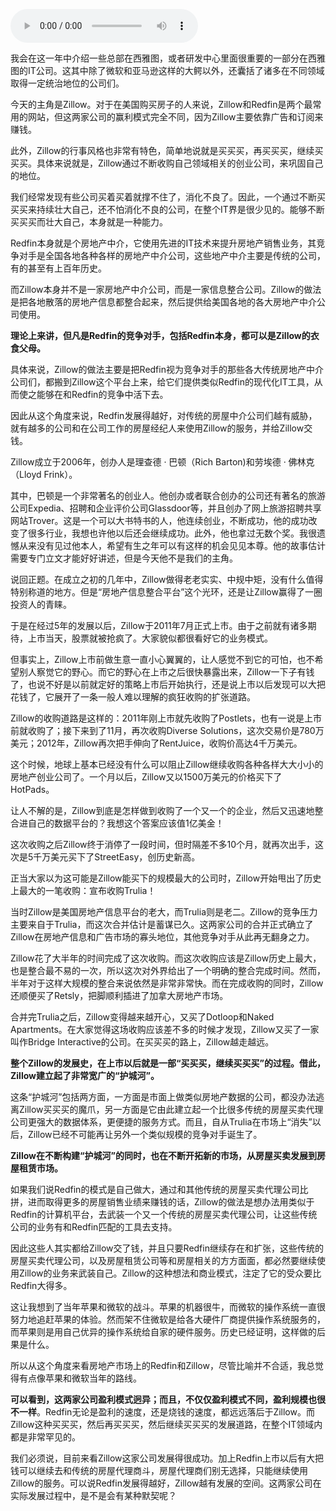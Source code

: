 <audio title="008 _ 房产经纪的“协作者”Zillow：一个地产数据平台" src="https://static001.geekbang.org/resource/audio/83/ef/83adb6c9d2445c8c06b2aa15bb9b88ef.mp3" controls="controls"></audio> 
<p>我会在这一年中介绍一些总部在西雅图，或者研发中心里面很重要的一部分在西雅图的IT公司。这其中除了微软和亚马逊这样的大鳄以外，还囊括了诸多在不同领域取得一定统治地位的公司们。</p>
<p>今天的主角是Zillow。对于在美国购买房子的人来说，Zillow和Redfin是两个最常用的网站，但这两家公司的赢利模式完全不同，因为Zillow主要依靠广告和订阅来赚钱。</p>
<p>此外，Zillow的行事风格也非常有特色，简单地说就是买买买，再买买买，继续买买买。具体来说就是，Zillow通过不断收购自己领域相关的创业公司，来巩固自己的地位。</p>
<p>我们经常发现有些公司买着买着就撑不住了，消化不良了。因此，一个通过不断买买买来持续壮大自己，还不怕消化不良的公司，在整个IT界是很少见的。能够不断买买买而壮大自己，本身就是一种能力。</p>
<p>Redfin本身就是个房地产中介，它使用先进的IT技术来提升房地产销售业务，其竞争对手是全国各地各种各样的房地产中介公司，这些地产中介主要是传统的公司，有的甚至有上百年历史。</p>
<p>而Zillow本身并不是一家房地产中介公司，而是一家信息整合公司。Zillow的做法是把各地散落的房地产信息都整合起来，然后提供给美国各地的各大房地产中介公司使用。</p>
<p><strong>理论上来讲，但凡是Redfin的竞争对手，包括Redfin本身，都可以是Zillow的衣食父母。</strong></p>
<!-- [[[read_end]]] -->
<p>具体来说，Zillow的做法主要是把Redfin视为竞争对手的那些各大传统房地产中介公司们，都搬到Zillow这个平台上来，给它们提供类似Redfin的现代化IT工具，从而使之能够在和Redfin的竞争中活下去。</p>
<p>因此从这个角度来说，Redfin发展得越好，对传统的房屋中介公司们越有威胁，就有越多的公司和在公司工作的房屋经纪人来使用Zillow的服务，并给Zillow交钱。</p>
<p>Zillow成立于2006年，创办人是理查德 · 巴顿（Rich Barton)和劳埃德 · 佛林克（Lloyd Frink）。</p>
<p>其中，巴顿是一个非常著名的创业人。他创办或者联合创办的公司还有著名的旅游公司Expedia、招聘和企业评价公司Glassdoor等，并且创办了网上旅游招聘共享网站Trover。这是一个可以大书特书的人，他连续创业，不断成功，他的成功改变了很多行业，我想也许他以后还会继续成功。此外，他也拿过无数个奖。我很遗憾从来没有见过他本人，希望有生之年可以有这样的机会见见本尊。他的故事估计需要专门立文才能好好讲述，但是今天他不是我们的主角。</p>
<p>说回正题。在成立之初的几年中，Zillow做得老老实实、中规中矩，没有什么值得特别称道的地方。但是“房地产信息整合平台”这个光环，还是让Zillow赢得了一圈投资人的青睐。</p>
<p>于是在经过5年的发展以后，Zillow于2011年7月正式上市。由于之前就有诸多期待，上市当天，股票就被抢疯了。大家貌似都很看好它的业务模式。</p>
<p>但事实上，Zillow上市前做生意一直小心翼翼的，让人感觉不到它的可怕，也不希望别人察觉它的野心。而它的野心在上市之后很快暴露出来，Zillow一下子有钱了，也说不好是以前就定好的策略上市后开始执行，还是说上市以后发现可以大把花钱了，它展开了一条一般人难以理解的疯狂收购的扩张道路。</p>
<p>Zillow的收购道路是这样的：2011年刚上市就先收购了Postlets，也有一说是上市前就收购了；接下来到了11月，再次收购Diverse Solutions，这次交易价是780万美元；2012年，Zillow再次把手伸向了RentJuice，收购价高达4千万美元。</p>
<p>这个时候，地球上基本已经没有什么可以阻止Zillow继续收购各种各样大大小小的房地产创业公司了。一个月以后，Zillow又以1500万美元的价格买下了HotPads。</p>
<p>让人不解的是，Zillow到底是怎样做到收购了一个又一个的企业，然后又迅速地整合进自己的数据平台的？我想这个答案应该值1亿美金！</p>
<p>这次收购之后Zillow终于消停了一段时间，但时隔差不多10个月，就再次出手，这次是5千万美元买下了StreetEasy，创历史新高。</p>
<p>正当大家以为这可能是Zillow能买下的规模最大的公司时，Zillow开始甩出了历史上最大的一笔收购：宣布收购Trulia！</p>
<p>当时Zillow是美国房地产信息平台的老大，而Trulia则是老二。Zillow的竞争压力主要来自于Trulia，而这次合并估计是蓄谋已久。这两家公司的合并正式确立了Zillow在房地产信息和广告市场的寡头地位，其他竞争对手从此再无翻身之力。</p>
<p>Zillow花了大半年的时间完成了这次收购。而这次收购应该是Zillow历史上最大，也是整合最不易的一次，所以这次对外界给出了一个明确的整合完成时间。然而，半年对于这样大规模的整合来说依然是非常非常快。而在完成收购的同时，Zillow还顺便买了Retsly，把脚顺利插进了加拿大房地产市场。</p>
<p>合并完Trulia之后，Zillow变得越来越开心，又买了Dotloop和Naked Apartments。在大家觉得这场收购应该差不多的时候才发现，Zillow又买了一家叫作Bridge Interactive的公司。在买买买的路上，Zillow越走越远。</p>
<p><strong>整个Zillow的发展史，在上市以后就是一部“买买买，继续买买买”的过程。借此，Zillow建立起了非常宽广的“护城河”。</strong></p>
<p>这条“护城河”包括两方面，一方面是市面上做类似房地产数据的公司，都没办法逃离Zillow买买买的魔爪，另一方面是它由此建立起一个比很多传统的房屋买卖代理公司更强大的数据体系，更便捷的服务方式。而且，自从Trulia在市场上“消失”以后，Zillow已经不可能再让另外一个类似规模的竞争对手诞生了。</p>
<p><strong>Zillow在不断构建“护城河”的同时，也在不断开拓新的市场，从房屋买卖发展到房屋租赁市场。</strong></p>
<p>如果我们说Redfin的模式是自己做大，通过和其他传统的房屋买卖代理公司比拼，进而取得更多的房屋销售业绩来赚钱的话，Zillow的做法是想办法用类似于Redfin的计算机平台，去武装一个又一个传统的房屋买卖代理公司，让这些传统公司的业务有和Redfin匹配的工具去支持。</p>
<p>因此这些人其实都给Zillow交了钱，并且只要Redfin继续存在和扩张，这些传统的房屋买卖代理公司，以及房屋租赁公司等和房屋相关的方方面面，都必然要继续使用Zillow的业务来武装自己。Zillow的这种想法和商业模式，注定了它的受众要比Redfin大得多。</p>
<p>这让我想到了当年苹果和微软的战斗。苹果的机器很牛，而微软的操作系统一直很努力地追赶苹果的体验。然而架不住微软是给各大硬件厂商提供操作系统服务的，而苹果则是用自己优异的操作系统给自家的硬件服务。历史已经证明，这样做的后果是什么。</p>
<p>所以从这个角度来看房地产市场上的Redfin和Zillow，尽管比喻并不合适，我总觉得有点像苹果和微软当年的路线。</p>
<p><strong>可以看到，这两家公司盈利模式迥异；而且，不仅仅盈利模式不同，盈利规模也很不一样</strong>。Redfin无论是盈利的速度，还是烧钱的速度，都远远落后于Zillow。而Zillow这种买买买，然后再买买买，然后继续买买买的发展道路，在整个IT领域内都是非常罕见的。</p>
<p>我们必须说，目前来看Zillow这家公司发展得很成功。加上Redfin上市以后有大把钱可以继续去和传统的房屋代理商斗，房屋代理商们别无选择，只能继续使用Zillow的服务。可以说Redfin发展得越好，Zillow越有发展的空间。这两家公司在实际发展过程中，是不是会有某种默契呢？</p>
<p></p>
